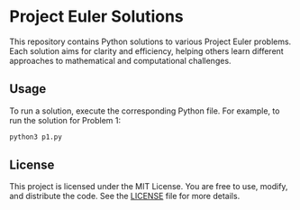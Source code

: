 # Project Euler Solutions

This repository contains Python solutions to various Project Euler problems. Each solution aims for clarity and efficiency, helping others learn different approaches to mathematical and computational challenges.

## Usage

To run a solution, execute the corresponding Python file. For example, to run the solution for Problem 1:

```sh
python3 p1.py
```

## License

This project is licensed under the MIT License. You are free to use, modify, and distribute the code. See the [LICENSE](LICENSE) file for more details.